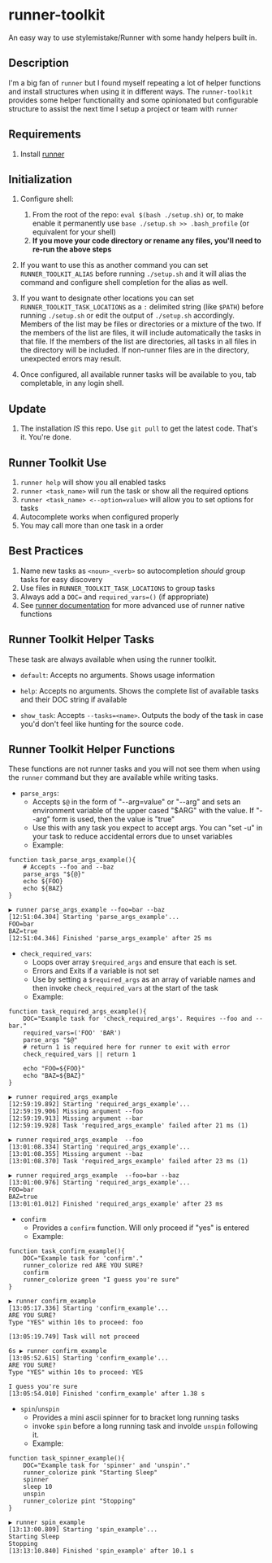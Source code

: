 # runner-toolkit
An easy way to use stylemistake/Runner with some handy helpers built in.

## Description

I'm a big fan of `runner` but I found myself repeating a lot of helper functions and install structures when using it in different ways.  The `runner-toolkit` provides some helper functionality and some opinionated but configurable structure to assist the next time I setup a project or team with `runner`

## Requirements

1. Install [runner](https://github.com/stylemistake/runner)

## Initialization

1. Configure shell:
    1. From the root of the repo: `eval $(bash ./setup.sh)` or, to make enable it permanently use `base ./setup.sh >> .bash_profile` (or equivalent for your shell)
    1. **If you move your code directory or rename any files, you'll need to re-run the above steps**

1. If you want to use this as another command you can set `RUNNER_TOOLKIT_ALIAS` before running `./setup.sh` and it will alias the command and configure shell completion for the alias as well.

1. If you want to designate other locations you can set `RUNNER_TOOLKIT_TASK_LOCATIONS` as a `:` delimited string (like `$PATH`)  before running `./setup.sh` or edit the output of `./setup.sh` accordingly. Members of the list may be files or directories or a mixture of the two. If the members of the list are files, it will include automatically the tasks in that file. If the members of the list are directories, all tasks in all files in the directory will be included. If non-runner files are in the directory, unexpected errors may result.

1. Once configured, all available runner tasks will be available to you, tab completable, in any login shell.

## Update

1. The installation _IS_ this repo. Use `git pull` to get the latest code. That's it. You're done.

## Runner Toolkit Use

1. `runner help` will show you all enabled tasks
1. `runner <task_name>` will run the task or show all the required options
1. `runner <task_name> <--option=value>` will allow you to set options for tasks
1. Autocomplete works when configured properly
1. You may call more than one task in a order

## Best Practices

1. Name new tasks as `<noun>_<verb>` so autocompletion _should_ group tasks for easy discovery
1. Use files in `RUNNER_TOOLKIT_TASK_LOCATIONS` to group tasks
1. Always add a `DOC=` and `required_vars=()` (if appropriate)
1. See [runner documentation](https://github.com/stylemistake/runner#runnerfile) for more advanced use of runner native functions

## Runner Toolkit Helper Tasks
These task are always available when using the runner toolkit.

* `default`: Accepts no arguments. Shows usage information

* `help`: Accepts no arguments. Shows the complete list of available tasks and their DOC string if available

* `show_task`: Accepts `--tasks=<name>`. Outputs the body of the task in case you'd don't feel like hunting for the source code.

## Runner Toolkit Helper Functions
These functions are not runner tasks and you will not see them when using the `runner` command but they are available while writing tasks.

* `parse_args`:
    * Accepts `$@` in the form of "--arg=value" or "--arg" and sets an environment variable of the upper cased "$ARG" with the value. If "--arg" form is used, then the value is "true"
    * Use this with any task you expect to accept args. You can "set -u" in your task to reduce accidental errors due to unset variables
    * Example:
```
function task_parse_args_example(){
    # Accepts --foo and --baz
    parse_args "${@}"
    echo ${FOO}
    echo ${BAZ}
}
```
```
▶ runner parse_args_example --foo=bar --baz
[12:51:04.304] Starting 'parse_args_example'...
FOO=bar
BAZ=true
[12:51:04.346] Finished 'parse_args_example' after 25 ms
```

* `check_required_vars`:
   * Loops over array `$required_args` and ensure that each is set.
   * Errors and Exits if a variable is not set
   * Use by setting a `$required_args` as an array of variable names and then invoke `check_required_vars` at the start of the task
   * Example:
```
function task_required_args_example(){
    DOC="Example task for 'check_required_args'. Requires --foo and --bar."
    required_vars=('FOO' 'BAR')
    parse_args "$@"
    # return 1 is required here for runner to exit with error
    check_required_vars || return 1

    echo "FOO=${FOO}"
    echo "BAZ=${BAZ}"
}
```
```
▶ runner required_args_example
[12:59:19.892] Starting 'required_args_example'...
[12:59:19.906] Missing argument --foo
[12:59:19.913] Missing argument --bar
[12:59:19.928] Task 'required_args_example' failed after 21 ms (1)
```
```
▶ runner required_args_example  --foo
[13:01:08.334] Starting 'required_args_example'...
[13:01:08.355] Missing argument --baz
[13:01:08.370] Task 'required_args_example' failed after 23 ms (1)
```
```
▶ runner required_args_example  --foo=bar --baz
[13:01:00.976] Starting 'required_args_example'...
FOO=bar
BAZ=true
[13:01:01.012] Finished 'required_args_example' after 23 ms
```

* `confirm`
    * Provides a `confirm` function. Will only proceed if "yes" is entered
    * Example:
```
function task_confirm_example(){
    DOC="Example task for 'confirm'."
    runner_colorize red ARE YOU SURE?
    confirm
    runner_colorize green "I guess you're sure"
}
```
```
▶ runner confirm_example
[13:05:17.336] Starting 'confirm_example'...
ARE YOU SURE?
Type "YES" within 10s to proceed: foo

[13:05:19.749] Task will not proceed
```
```
6s ▶ runner confirm_example
[13:05:52.615] Starting 'confirm_example'...
ARE YOU SURE?
Type "YES" within 10s to proceed: YES

I guess you're sure
[13:05:54.010] Finished 'confirm_example' after 1.38 s
```

* `spin`/`unspin`
    * Provides a mini ascii spinner for to bracket long running tasks
    * invoke `spin` before a long running task and involde `unspin` following it.
    * Example:
```
function task_spinner_example(){
    DOC="Example task for 'spinner' and 'unspin'."
    runner_colorize pink "Starting Sleep"
    spinner
    sleep 10
    unspin
    runner_colorize pint "Stopping"
}
```
```
▶ runner spin_example
[13:13:00.809] Starting 'spin_example'...
Starting Sleep
Stopping
[13:13:10.840] Finished 'spin_example' after 10.1 s
```